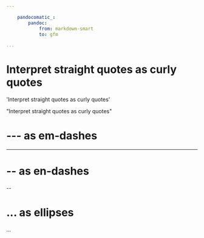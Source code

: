 ```yaml
---

    pandocomatic_:
        pandoc:
            from: markdown-smart
            to: gfm

...
```


# Interpret straight quotes as curly quotes

'Interpret straight quotes as curly quotes'

"Interpret straight quotes as curly quotes"

# --- as em-dashes

---

# -- as en-dashes

--

# ... as ellipses

...